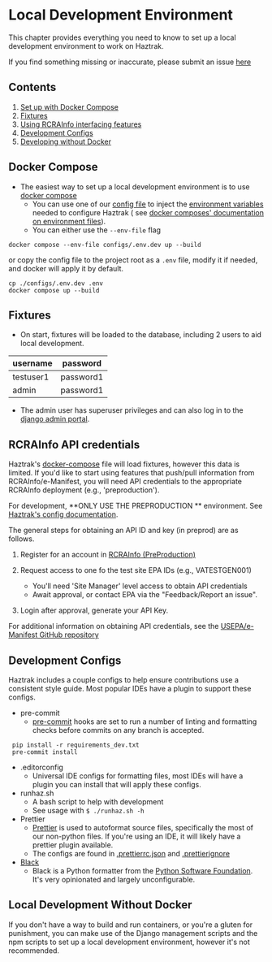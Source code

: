 # Local Development Environment

This chapter provides everything you need to know to set up a local development environment
to work on Haztrak.

If you find something missing or inaccurate, please submit an issue
[here](https://github.com/USEPA/haztrak/issues)

## Contents

1. [Set up with Docker Compose](#docker-compose)
2. [Fixtures](#fixtures)
3. [Using RCRAInfo interfacing features](#rcrainfo-api-credentials)
4. [Development Configs](#development-configs)
5. [Developing without Docker](#local-development-without-docker)

## Docker Compose

- The easiest way to set up a local development environment is to
  use [docker compose](https://docs.docker.com/compose/gettingstarted/)
  - You can use one of our [config file](/configs) to inject the
    [environment variables](../deployment/configuration.md) needed to configure Haztrak (
    see [docker composes' documentation on environment files](https://docs.docker.com/compose/environment-variables/set-environment-variables/)).
  - You can either use the `--env-file` flag

```shell
docker compose --env-file configs/.env.dev up --build
```

or copy the config file to the project root as a `.env` file, modify it if needed, and docker will apply it by default.

```shell
cp ./configs/.env.dev .env
docker compose up --build
```

## Fixtures

- On start, fixtures will be loaded to the database, including 2 users to aid local development.

<!-- prettier-ignore -->
| username  | password  |
|-----------|-----------|
| testuser1 | password1 |
| admin     | password1 |

- The admin user has superuser privileges and can also log in to
  the [django admin portal](https://docs.djangoproject.com/en/4.1/ref/contrib/admin/).

## RCRAInfo API credentials

Haztrak's [docker-compose](/docker-compose.yaml) file will load fixtures, however this data is limited.
If you'd like to start using features that push/pull information from RCRAInfo/e-Manifest, you will
need API credentials to the appropriate RCRAInfo deployment (e.g., 'preproduction').

For development, **ONLY USE THE PREPRODUCTION
** environment. See [Haztrak's config documentation](../deployment/configuration.md).

The general steps for obtaining an API ID and key (in preprod) are as follows.

1. Register for an account in [RCRAInfo (PreProduction)](https://rcrainfopreprod.epa.gov/rcrainfo/action/secured/login)
2. Request access to one fo the test site EPA IDs (e.g., VATESTGEN001)

   - You'll need 'Site Manager' level access to obtain API credentials
   - Await approval, or contact EPA via the "Feedback/Report an issue".

3. Login after approval, generate your API Key.

For additional information on obtaining API credentials, see the
[USEPA/e-Manifest GitHub repository](https://github.com/USEPA/e-manifest)

## Development Configs

Haztrak includes a couple configs to help ensure contributions use a consistent
style guide. Most popular IDEs have a plugin to support these configs.

- pre-commit
  - [pre-commit](https://pre-commit.com/) hooks are set to run a number of linting and formatting checks before commits on any branch is accepted.

```shell
 pip install -r requirements_dev.txt
 pre-commit install
```

- .editorconfig
  - Universal IDE configs for formatting files, most IDEs will have a plugin you can
    install that will apply these configs.
- runhaz.sh
  - A bash script to help with development
  - See usage with `$ ./runhaz.sh -h`
- Prettier
  - [Prettier](https://prettier.io/) is used to autoformat source files, specifically
    the most of our non-python files. If you're using an IDE, it will likely have a prettier plugin available.
  - The configs are found in [.prettierrc.json](/.prettierrc.json)
    and [.prettierignore](/.prettierignore)
- [Black](https://black.readthedocs.io/en/stable/#)
  - Black is a Python formatter from the
    [Python Software Foundation](https://www.python.org/psf-landing/). It's very opinionated and largely unconfigurable.

## Local Development Without Docker

If you don't have a way to build and run containers, or you're a gluten for punishment, you can make use of the Django
management scripts and the npm scripts to set up a local
development environment, however it's not recommended.
